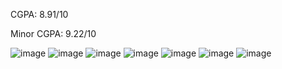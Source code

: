CGPA: 8.91/10

Minor CGPA: 9.22/10

![image](https://user-images.githubusercontent.com/69305047/149995802-361264ff-44a6-40ec-b643-14b8c7d762a2.png)
![image](https://user-images.githubusercontent.com/69305047/149995914-865b1e11-fee8-47d8-a76e-511621efd61c.png)
![image](https://user-images.githubusercontent.com/69305047/149996035-140125ad-96d1-45f1-97e6-1628608eab4c.png)
![image](https://user-images.githubusercontent.com/69305047/149996067-e97d836c-8801-4e1b-adde-188acab97207.png)
![image](https://user-images.githubusercontent.com/69305047/149996112-a5a40e59-116d-4239-b233-9a7e69c1f46c.png)
![image](https://user-images.githubusercontent.com/69305047/149996156-44f321a9-825c-4a83-9b8f-51a4bc3d3e44.png)
![image](https://user-images.githubusercontent.com/69305047/149996200-2da760d7-b5ba-4d70-80da-d443a8324948.png)



